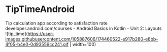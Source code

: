 # TipTimeAndroid
Tip calculation app according to satisfaction rate
<br>
developer.android.com/courses - Android Basics in Kotlin - Unit 2: Layouts
<br>
![tip_time](https://user-images.githubusercontent.com/105887606/174460522-e917b280-e8bb-4f05-b4e0-0d93559cc241.gif | width=100)
